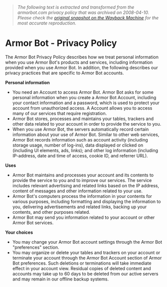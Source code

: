 > *The following text is extracted and transformed from the armorbot.com privacy policy that was archived on 2008-04-10. Please check the [original snapshot on the Wayback Machine](https://web.archive.org/web/20080410175725id_/http%3A//www.armorbot.com/privacy_policy.php) for the most accurate reproduction.*

# Armor Bot - Privacy Policy

The Armor Bot Privacy Policy describes how we treat personal information when you use Armor Bot's products and services, including information provided when you use Armor Bot. In addition, the following describes our privacy practices that are specific to Armor Bot accounts. 

**Personal information**

  * You need an Account to access Armor Bot. Armor Bot asks for some personal information when you create a Armor Bot Account, including your contact information and a password, which is used to protect your account from unauthorized access. A Account allows you to access many of our services that require registration. 
  * Armor Bot stores, processes and maintains your tables, trackers and other data related to your account in order to provide the service to you. 
  * When you use Armor Bot, the servers automatically record certain information about your use of Armor Bot. Similar to other web services, Armor Bot records information such as account activity (including storage usage, number of log-ins), data displayed or clicked on (including UI elements, ads, links); and other log information (including IP-address, date and time of access, cookie ID, and referrer URL). 

**Uses**

  * Armor Bot maintains and processes your account and its contents to provide the service to you and to improve our services. The service includes relevant advertising and related links based on the IP address, content of messages and other information related to your use. 
  * Armor Bot's computers process the information in your contents for various purposes, including formatting and displaying the information to you, delivering advertisements and related links, backing up your contents, and other purposes related. 
  * Armor Bot may send you information related to your account or other Armor Bot services. 

**Your choices**

  * You may change your Armor Bot account settings through the Armor Bot "preferences" section. 
  * You may organize or delete your tables and trackers on your account or terminate your account through the Armor Bot Account section of Armor Bot preferences. Such deletions or terminations will take immediate effect in your account view. Residual copies of deleted content and accounts may take up to 60 days to be deleted from our active servers and may remain in our offline backup systems. 

  

